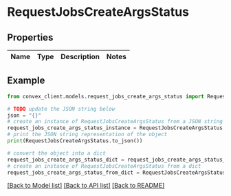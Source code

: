 # RequestJobsCreateArgsStatus


## Properties

Name | Type | Description | Notes
------------ | ------------- | ------------- | -------------

## Example

```python
from convex_client.models.request_jobs_create_args_status import RequestJobsCreateArgsStatus

# TODO update the JSON string below
json = "{}"
# create an instance of RequestJobsCreateArgsStatus from a JSON string
request_jobs_create_args_status_instance = RequestJobsCreateArgsStatus.from_json(json)
# print the JSON string representation of the object
print(RequestJobsCreateArgsStatus.to_json())

# convert the object into a dict
request_jobs_create_args_status_dict = request_jobs_create_args_status_instance.to_dict()
# create an instance of RequestJobsCreateArgsStatus from a dict
request_jobs_create_args_status_from_dict = RequestJobsCreateArgsStatus.from_dict(request_jobs_create_args_status_dict)
```
[[Back to Model list]](../README.md#documentation-for-models) [[Back to API list]](../README.md#documentation-for-api-endpoints) [[Back to README]](../README.md)


